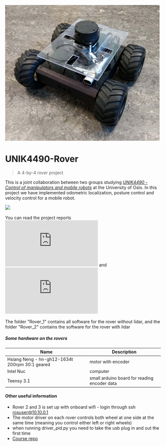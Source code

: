 <img src="https://github.com/KvalheimRacing/UNIK4490-Rover/blob/master/Rover_2/rover_pic.PNG" width="500" height="440">

# UNIK4490-Rover
> A 4-by-4 rover project

This is a joint collaboration between two groups studying [*UNIK4490 - Control of manipulators and mobile robots*](http://www.uio.no/studier/emner/matnat/its/UNIK4490/index-eng.html) at the University of Oslo.
In this project we have implemented odometric localization, posture control and velocity control for a mobile robot.

![](https://github.com/KvalheimRacing/UNIK4490-Rover/blob/master/Rover_2/1m_test.gif)

You can read the project reports ![here(English - Group 2)](https://github.com/KvalheimRacing/UNIK4490-Rover/blob/master/Rover_2/Rover-Rapport.pdf) and ![here(Norwegian - Group 1).](https://github.com/KvalheimRacing/UNIK4490-Rover/blob/master/Rover_1/rapport/RobotOblig3.pdf)

The folder "Rover_1" contains all software for the rover without lidar, and the folder "Rover_2" contains the software for the rover with lidar

##### Some hardware on the rovers
| Name | Description |
| ----- | ---- |
|Hsiang Neng - hn-gh12-1634t 200rpm 30:1 geared |motor with encoder|
|Intel Nuc |computer|
|Teensy 3.1| small arduino board for reading encoder data|



#### Other useful information
- Rover 2 and 3 is set up with onboard wifi - login through ssh rosuser@10.10.0.1
- The motor driver on each rover controls both wheel at one side at the same time (meaning you control either left or right wheels)
- when running driver_pid.py you need to take the usb plug in and out the first time
- [Course repo](https://github.uio.no/UNIK4490/rover_setup)
